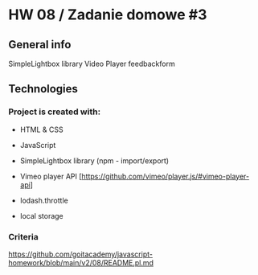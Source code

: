 # HW 08 / Zadanie domowe #3


## General info
SimpleLightbox library
Video Player
feedbackform

## Technologies

### Project is created with:

- HTML & CSS

- JavaScript

- SimpleLightbox library (npm - import/export)

- Vimeo player API [https://github.com/vimeo/player.js/#vimeo-player-api]

- lodash.throttle

- local storage

 
### Criteria

https://github.com/goitacademy/javascript-homework/blob/main/v2/08/README.pl.md
